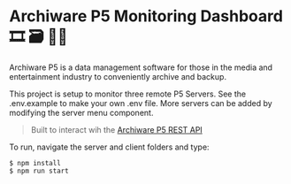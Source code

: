 # Archiware P5 Monitoring Dashboard 🎞 🗃 🧑‍💻

Archiware P5 is a data management software for those in the media and entertainment industry to conveniently archive and backup.

This project is setup to monitor three remote P5 Servers. See the .env.example to make your own .env file. More servers can be added by modifying the server menu component.


> Built to interact wih the [Archiware P5 REST API](https://blog.archiware.com/redoc/p5_rest_api/awp5api.html)

<!-- 1.  Visit [Dashboard Demo](https://....com/) or, -->

To run, navigate the server and client folders and type:

```
$ npm install
$ npm run start
```
